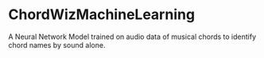 # ChordWizMachineLearning
 A Neural Network Model trained on audio data of musical chords to identify chord names by sound alone.
